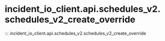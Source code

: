 # incident_io_client.api.schedules_v2.schedules_v2_create_override

::: incident_io_client.api.schedules_v2.schedules_v2_create_override